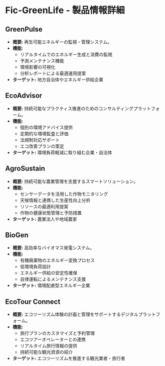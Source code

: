 # Fic-GreenLife - 製品情報詳細

## GreenPulse

- **概要:** 再生可能エネルギーの監視・管理システム。
- **機能:**
  - リアルタイムでのエネルギー生成と消費の監視
  - 予測メンテナンス機能
  - 環境影響の可視化
  - 分析レポートによる最適運用提案
- **ターゲット:** 地方自治体やエネルギー供給企業

## EcoAdvisor

- **概要:** 持続可能なプラクティス推進のためのコンサルティングプラットフォーム。
- **機能:**
  - 個別の環境アドバイス提供
  - 定期的な環境監査と評価
  - 法規制対応サポート
  - エコ改善プランの策定
- **ターゲット:** 環境負荷軽減に取り組む企業・自治体

## AgroSustain

- **概要:** 持続可能な農業管理を支援するスマートソリューション。
- **機能:**
  - センサーデータを活用した作物モニタリング
  - 天候情報と連携した生産性向上分析
  - リソースの最適利用提案
  - 作物の健康状態管理と予防措置
- **ターゲット:** 農業法人や地域農家

## BioGen

- **概要:** 高効率なバイオマス発電システム。
- **機能:**
  - 有機廃棄物のエネルギー変換プロセス
  - 低環境負荷設計
  - エネルギー供給の安定性確保
  - 自律運転によるメンテナンス支援
- **ターゲット:** 環境配慮型エネルギー企業

## EcoTour Connect

- **概要:** エコツーリズム体験の計画と管理をサポートするデジタルプラットフォーム。
- **機能:**
  - 旅行プランのカスタマイズと予約管理
  - エコツアーオペレーターとの連携
  - リアルタイム旅行情報の提供
  - 持続可能な観光資源の紹介
- **ターゲット:** エコツーリズムを推進する観光業者・旅行者
